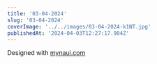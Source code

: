 ```yaml
---
title: '03-04-2024'
slug: '03-04-2024'
coverImage: '../../images/03-04-2024-k1NT.jpg'
publishedAt: '2024-04-03T12:27:17.904Z'
---
```


Designed with [mynaui.com](http://mynaui.com)